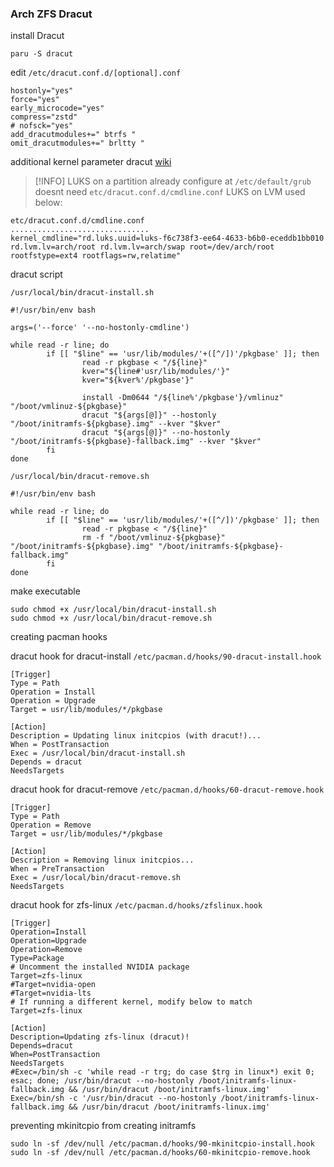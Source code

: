 ### Arch ZFS Dracut

install Dracut
```
paru -S dracut
```

edit ``/etc/dracut.conf.d/[optional].conf``
```
hostonly="yes"
force="yes"
early_microcode="yes"
compress="zstd"
# nofsck="yes"
add_dracutmodules+=" btrfs "
omit_dracutmodules+=" brltty "
```

additional kernel parameter dracut [wiki](https://wiki.archlinux.org/title/Dracut#Kernel_command_line_options)
> [!INFO]
> LUKS on a partition already configure at ``/etc/default/grub`` doesnt need ``etc/dracut.conf.d/cmdline.conf``
> LUKS on LVM used below:
```
etc/dracut.conf.d/cmdline.conf
...............................
kernel_cmdline="rd.luks.uuid=luks-f6c738f3-ee64-4633-b6b0-eceddb1bb010 rd.lvm.lv=arch/root rd.lvm.lv=arch/swap root=/dev/arch/root rootfstype=ext4 rootflags=rw,relatime"
```

dracut script

``/usr/local/bin/dracut-install.sh``
```
#!/usr/bin/env bash

args=('--force' '--no-hostonly-cmdline')

while read -r line; do
        if [[ "$line" == 'usr/lib/modules/'+([^/])'/pkgbase' ]]; then
                read -r pkgbase < "/${line}"
                kver="${line#'usr/lib/modules/'}"
                kver="${kver%'/pkgbase'}"

                install -Dm0644 "/${line%'/pkgbase'}/vmlinuz" "/boot/vmlinuz-${pkgbase}"
                dracut "${args[@]}" --hostonly "/boot/initramfs-${pkgbase}.img" --kver "$kver"
                dracut "${args[@]}" --no-hostonly "/boot/initramfs-${pkgbase}-fallback.img" --kver "$kver"
        fi
done
```
``/usr/local/bin/dracut-remove.sh``
```
#!/usr/bin/env bash

while read -r line; do
        if [[ "$line" == 'usr/lib/modules/'+([^/])'/pkgbase' ]]; then
                read -r pkgbase < "/${line}"
                rm -f "/boot/vmlinuz-${pkgbase}" "/boot/initramfs-${pkgbase}.img" "/boot/initramfs-${pkgbase}-fallback.img"
        fi
done
```

make executable
```
sudo chmod +x /usr/local/bin/dracut-install.sh
sudo chmod +x /usr/local/bin/dracut-remove.sh
```

creating pacman hooks

dracut hook for dracut-install ``/etc/pacman.d/hooks/90-dracut-install.hook``
```
[Trigger]
Type = Path
Operation = Install
Operation = Upgrade
Target = usr/lib/modules/*/pkgbase

[Action]
Description = Updating linux initcpios (with dracut!)...
When = PostTransaction
Exec = /usr/local/bin/dracut-install.sh
Depends = dracut
NeedsTargets
```
dracut hook for dracut-remove ``/etc/pacman.d/hooks/60-dracut-remove.hook``
```
[Trigger]
Type = Path
Operation = Remove
Target = usr/lib/modules/*/pkgbase

[Action]
Description = Removing linux initcpios...
When = PreTransaction
Exec = /usr/local/bin/dracut-remove.sh
NeedsTargets
```

dracut hook for zfs-linux ``/etc/pacman.d/hooks/zfslinux.hook``
```
[Trigger]
Operation=Install
Operation=Upgrade
Operation=Remove
Type=Package
# Uncomment the installed NVIDIA package
Target=zfs-linux
#Target=nvidia-open
#Target=nvidia-lts
# If running a different kernel, modify below to match
Target=zfs-linux

[Action]
Description=Updating zfs-linux (dracut)!
Depends=dracut
When=PostTransaction
NeedsTargets
#Exec=/bin/sh -c 'while read -r trg; do case $trg in linux*) exit 0; esac; done; /usr/bin/dracut --no-hostonly /boot/initramfs-linux-fallback.img && /usr/bin/dracut /boot/initramfs-linux.img'
Exec=/bin/sh -c '/usr/bin/dracut --no-hostonly /boot/initramfs-linux-fallback.img && /usr/bin/dracut /boot/initramfs-linux.img'
```

preventing mkinitcpio from creating initramfs 
```
sudo ln -sf /dev/null /etc/pacman.d/hooks/90-mkinitcpio-install.hook
sudo ln -sf /dev/null /etc/pacman.d/hooks/60-mkinitcpio-remove.hook
```
